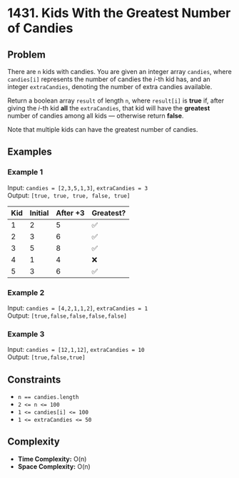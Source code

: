 # 1431. Kids With the Greatest Number of Candies

## Problem

There are `n` kids with candies. You are given an integer array `candies`, where `candies[i]` represents the number of candies the *i*-th kid has, and an integer `extraCandies`, denoting the number of extra candies available.

Return a boolean array `result` of length `n`, where `result[i]` is **true** if, after giving the *i*-th kid **all** the `extraCandies`, that kid will have the **greatest** number of candies among all kids — otherwise return **false**.

Note that multiple kids can have the greatest number of candies.

## Examples

### Example 1

Input: `candies = [2,3,5,1,3]`, `extraCandies = 3`  
Output: `[true, true, true, false, true]`

| Kid | Initial | After +3 | Greatest? |
| --- | ------- | -------- | --------- |
| 1   | 2       | 5        | ✅         |
| 2   | 3       | 6        | ✅         |
| 3   | 5       | 8        | ✅         |
| 4   | 1       | 4        | ❌         |
| 5   | 3       | 6        | ✅         |

### Example 2

Input: `candies = [4,2,1,1,2]`, `extraCandies = 1`  
Output: `[true,false,false,false,false]`

### Example 3

Input: `candies = [12,1,12]`, `extraCandies = 10`  
Output: `[true,false,true]`

## Constraints

- `n == candies.length`
- `2 <= n <= 100`
- `1 <= candies[i] <= 100`
- `1 <= extraCandies <= 50`

## Complexity

- **Time Complexity:** O(n)  
- **Space Complexity:** O(n)
